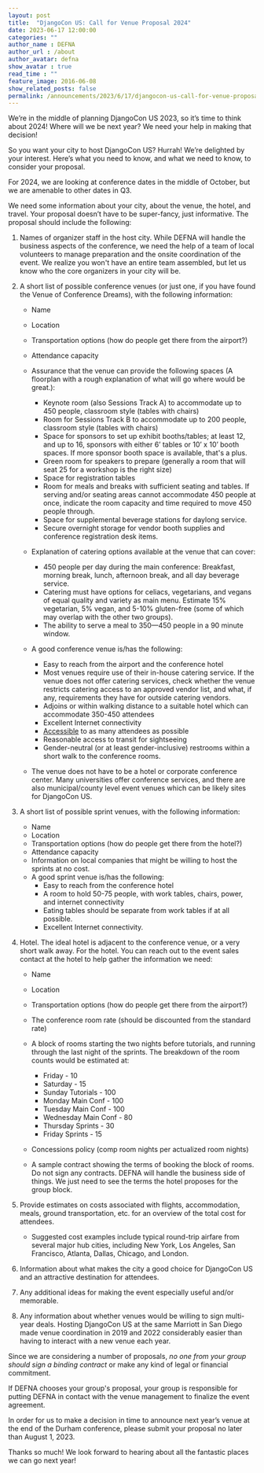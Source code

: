 ```yaml
---
layout: post
title:  "DjangoCon US: Call for Venue Proposal 2024"
date: 2023-06-17 12:00:00
categories: ""
author_name : DEFNA
author_url : /about
author_avatar: defna
show_avatar : true
read_time : ""
feature_image: 2016-06-08
show_related_posts: false
permalink: /announcements/2023/6/17/djangocon-us-call-for-venue-proposal-2024/
---
```


We’re in the middle of planning DjangoCon US 2023, so it’s time to think about 2024! Where will we be next year? We need your help in making that decision!

So you want your city to host DjangoCon US? Hurrah! We’re delighted by your interest. Here’s what you need to know, and what we need to know, to consider your proposal.

For 2024, we are looking at conference dates in the middle of October, but we are amenable to other dates in Q3.

We need some information about your city, about the venue, the hotel, and travel. Your proposal doesn’t have to be super-fancy, just informative. The proposal should include the following:

1. Names of organizer staff in the host city. While DEFNA will handle the business aspects of the conference, we need the help of a team of local volunteers to manage preparation and the onsite coordination of the event. We realize you won't have an entire team assembled, but let us know who the core organizers in your city will be.

2. A short list of possible conference venues (or just one, if you have found the Venue of Conference Dreams), with the following information:

	* Name
	* Location
	* Transportation options (how do people get there from the airport?)
	* Attendance capacity
	* Assurance that the venue can provide the following spaces (A floorplan with a rough explanation of what will go where would be great.):
		* Keynote room (also Sessions Track A) to accommodate up to 450 people, classroom style (tables with chairs)
		* Room for Sessions Track B to accommodate up to 200 people, classroom style (tables with chairs)
		* Space for sponsors to set up exhibit booths/tables; at least 12, and up to 16, sponsors with either 6’ tables or 10’ x 10’ booth spaces. If more sponsor booth space is available, that's a plus.
		* Green room for speakers to prepare (generally a room that will seat 25 for a workshop is the right size)
		* Space for registration tables
		* Room for meals and breaks with sufficient seating and tables. If serving and/or seating areas cannot accommodate 450 people at once, indicate the room capacity and time required to move 450 people through.
		* Space for supplemental beverage stations for daylong service.
		* Secure overnight storage for vendor booth supplies and conference registration desk items.

	* Explanation of catering options available at the venue that can cover:
		* 450 people per day during the main conference: Breakfast, morning break, lunch, afternoon break, and all day beverage service.
		* Catering must have options for celiacs, vegetarians, and vegans of equal quality and variety as main menu. Estimate 15% vegetarian, 5% vegan, and 5-10% gluten-free (some of which may overlap with the other two groups).
		* The ability to serve a meal to 350—450 people in a 90 minute window.

	* A good conference venue is/has the following:
		* Easy to reach from the airport and the conference hotel
		* Most venues require use of their in-house catering service. If the venue does not offer catering services, check whether the venue restricts catering access to an approved vendor list, and what, if any, requirements they have for outside catering vendors.
		* Adjoins or within walking distance to a suitable hotel which can accommodate 350-450 attendees
		* Excellent Internet connectivity
		* [Accessible](https://modelviewculture.com/pieces/organizing-more-accessible-tech-events) to as many attendees as possible
		* Reasonable access to transit for sightseeing
		* Gender-neutral (or at least gender-inclusive) restrooms within a short walk to the conference rooms.

	* The venue does not have to be a hotel or corporate conference center. Many universities offer conference services, and there are also municipal/county level event venues which can be likely sites for DjangoCon US.

3. A short list of possible sprint venues, with the following information:

	* Name
	* Location
	* Transportation options (how do people get there from the hotel?)
	* Attendance capacity
	* Information on local companies that might be willing to host the sprints at no cost.
	* A good sprint venue is/has the following:
		* Easy to reach from the conference hotel
		* A room to hold 50-75 people, with work tables, chairs, power, and internet connectivity
		* Eating tables should be separate from work tables if at all possible.
		* Excellent Internet connectivity.

4. Hotel. The ideal hotel is adjacent to the conference venue, or a very short walk away. For the hotel. You can reach out to the event sales contact at the hotel to help gather the information we need:

	* Name
	* Location
	* Transportation options (how do people get there from the airport?)
	* The conference room rate (should be discounted from the standard rate)
	* A block of rooms starting the two nights before tutorials, and running through the last night of the sprints. The breakdown of the room counts would be estimated at:
	  * Friday - 10
	  * Saturday - 15
	  * Sunday Tutorials - 100
	  * Monday Main Conf - 100
	  * Tuesday Main Conf - 100
	  * Wednesday Main Conf - 80
	  * Thursday Sprints - 30
	  * Friday Sprints - 15

	* Concessions policy (comp room nights per actualized room nights)
	* A sample contract showing the terms of booking the block of rooms. Do not sign any contracts. DEFNA will handle the business side of things. We just need to see the terms the hotel proposes for the group block.

5. Provide estimates on costs associated with flights, accommodation, meals, ground transportation, etc. for an overview of the total cost for attendees.

   * Suggested cost examples include typical round-trip airfare from several major hub cities, including New York, Los Angeles, San Francisco, Atlanta, Dallas, Chicago, and London.

6. Information about what makes the city a good choice for DjangoCon US and an attractive destination for attendees.

7. Any additional ideas for making the event especially useful and/or memorable.

8. Any information about whether venues would be willing to sign multi-year deals. Hosting DjangoCon US at the same Marriott in San Diego made venue coordination in 2019 and 2022 considerably easier than having to interact with a new venue each year.

Since we are considering a number of proposals, *no one from your group should sign a binding contract* or make any kind of legal or financial commitment.

If DEFNA chooses your group's proposal, your group is responsible for putting DEFNA in contact with the venue management to finalize the event agreement.

In order for us to make a decision in time to announce next year’s venue at the end of the Durham conference, please submit your proposal no later than August 1, 2023.

Thanks so much! We look forward to hearing about all the fantastic places we can go next year!
